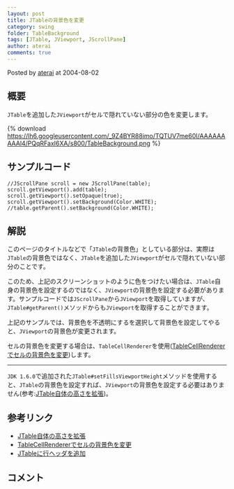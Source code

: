 ```yaml
---
layout: post
title: JTableの背景色を変更
category: swing
folder: TableBackground
tags: [JTable, JViewport, JScrollPane]
author: aterai
comments: true
---
```


Posted by [aterai](http://terai.xrea.jp/aterai.html) at 2004-08-02

## 概要
`JTable`を追加した`JViewport`がセルで隠れていない部分の色を変更します。

{% download https://lh6.googleusercontent.com/_9Z4BYR88imo/TQTUV7me60I/AAAAAAAAAl4/PQqRFaxI6XA/s800/TableBackground.png %}

## サンプルコード
<pre class="prettyprint"><code>//JScrollPane scroll = new JScrollPane(table);
scroll.getViewport().add(table);
scroll.getViewport().setOpaque(true);
scroll.getViewport().setBackground(Color.WHITE);
//table.getParent().setBackground(Color.WHITE);
</code></pre>

## 解説
このページのタイトルなどで「`JTable`の背景色」としている部分は、実際は`JTable`の背景色ではなく、`JTable`を追加した`JViewport`がセルで隠れていない部分のことです。

このため、上記のスクリーンショットのように色をつけたい場合は、`JTable`自身の背景色を設定するのではなく、`JViewport`の背景色を設定する必要があります。サンプルコードでは`JScrollPane`から`JViewport`を取得していますが、`JTable#getParent()`メソッドからも`JViewport`を取得することができます。

上記のサンプルでは、背景色を不透明にするを選択して背景色を設定してやると、`JViewport`の背景色が変更されます。

セルの背景色を変更する場合は、`TableCellRenderer`を使用([TableCellRendererでセルの背景色を変更](http://terai.xrea.jp/Swing/StripeTable.html))します。

- - - -
`JDK 1.6.0`で追加された`JTable#setFillsViewportHeight`メソッドを使用すると、`JTable`の背景色を設定すれば、`JViewport`の背景色を設定する必要はありません(参考:[JTable自体の高さを拡張](http://terai.xrea.jp/Swing/FillsViewportHeight.html))。

## 参考リンク
- [JTable自体の高さを拡張](http://terai.xrea.jp/Swing/FillsViewportHeight.html)
- [TableCellRendererでセルの背景色を変更](http://terai.xrea.jp/Swing/StripeTable.html)
- [JTableに行ヘッダを追加](http://terai.xrea.jp/Swing/TableRowHeader.html)

<!-- dummy comment line for breaking list -->

## コメント
